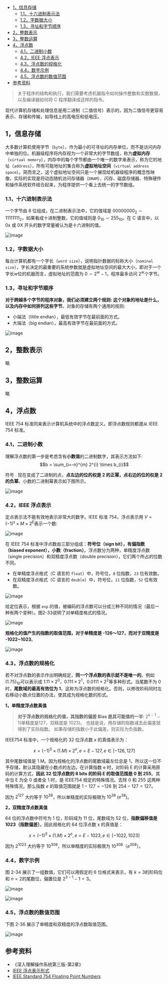 - [1，信息存储](#1信息存储)
  - [1.1，十六进制表示法](#11十六进制表示法)
  - [1.2，字数据大小](#12字数据大小)
  - [1.3，寻址和字节顺序](#13寻址和字节顺序)
- [2，整数表示](#2整数表示)
- [3，整数运算](#3整数运算)
- [4，浮点数](#4浮点数)
  - [4.1，二进制小数](#41二进制小数)
  - [4.2，IEEE 浮点表示](#42ieee-浮点表示)
  - [4.3，浮点数的规格化](#43浮点数的规格化)
  - [4.4，数字示例](#44数字示例)
  - [4.5，浮点数的数值范围](#45浮点数的数值范围)
- [参考资料](#参考资料)

> 关于程序的结构和执行，我们需要考虑机器指令如何操作整数和实数数据，以及编译器如何将 C 程序翻译成这样的指令。

现代计算机存储和处理信息是用二进制（二值信号）表示的，因为二值信号更容易表示、存储和传输，如导线上的高电压和低电压。

## 1，信息存储
大多数计算机使用字节（`byte`），作为最小的可寻址的内存单位，而不是访问内存中单独的位。机器级程序将内存视为一个非常大的字节数组，称为**虚拟内存**（`virtual memory`），内存中的每个字节都由一个唯一的数字来表示，称为它的地址（`address`），所有可能地址的集合称为**虚拟地址空间**（`virtual address space`）。简而言之，这个虚拟地址空间只是一个展现给机器级程序的概念性映像，实际的实现是将动态随机访问存储器（`DRAM`）、闪存、磁盘存储器、特殊硬件和操作系统软件结合起来，为程序提供一个看上去统一的字节数组。

### 1.1，十六进制表示法
一个字节由 8 位组成，在二进制表示法中，它的值域是 $00000000_2\sim 11111111_{2}$，如果看成十进制整数，它的值域则是 $0_{10}\sim 255_{10}$。在 C 语言中，以 0x 或 0X 开头的数字常量被认为是十六进制的值。

![image](images/du15XqDyxT2wKlQmZyDKTIbP51mCrm3AHOUVdkJWhkc.png)

### 1.2，字数据大小
每台计算机都有一个字长（`word size`），说明指针数据的标称大小（`nominal size`），字长决定的最重要的系统参数就是虚拟地址空间的最大大小，即对于一个字长$w$位的机器而言，虚拟地址的范围为 $0\sim 2^{w}-1$，程序最多访问 $2^{w}$个字节。

### 1.3，寻址和字节顺序
**对于跨越多个字节的程序对象，我们必须建立两个规则: 这个对象的地址是什么，以及内存中如何排列这些字节**。对象的存储有两个通用的规则:

* 小端法（little endian），最低有效字节在最前面的方式。
* 大端法（big endian），最高有效字节在最前面的方式。

![image](images/ymZPakWiwkFaKtCt9yb5GwYbw2cl2kt66aKr1pSVoQ8.png)

## 2，整数表示

略

## 3，整数运算

略

## 4，浮点数

IEEE 754 标准同来表示计算机系统中的浮点数定义，即浮点数规则都遵从 IEEE 754 标准。

### 4.1，二进制小数
理解浮点数的第一步是考虑含有**小数值**的二进制数字，其表示方法如下:
$$b = \sum_{i=-n}^{m} 2^{i} \times b_{i}$$

符号 . 现在变成了二进制的点，**点左边的位的权是 2 的正幂，点右边的位的权是 2 的负幂**。小数的二进制幂表示如下图所示。

![image](images/t7jsbVVmMRGIsiXX6IzRg339QPyKOXbA0aQBfXzG5Q8.png)

### 4.2，IEEE 浮点表示
定点表示法不能有效地表示非常大的数字。IEEE 标准 754，浮点表示用 $V = (-1)^s \times M \times 2^E$表示一个数:

![image](images/0OjCdS_0w64dJv3wcJrcn2xHhZq6sc3xNLVqOR2BAIA.png)

在 IEEE 754 标准中浮点数由三部分组成：**符号位（sign bit），有偏指数（biased exponent），小数（fraction）**。浮点数分为两种，单精度浮点数（single precision）和双精度浮点数（double precision），它们两个所占的位数不同。

* 在单精度浮点格式（C 语言的 `float`）中，符号位，`8` 位指数，`23` 位有效数。
* 在双精度浮点格式（C 语言的 `double`）中，符号位，`11` 位指数，`52` 位有效数。

![image](images/iWjyenH48I7GpLDjQAqc2yVQhT-7F5H2W8YBbErI86c.png)

给定位表示，根据 `exp` 的值，被编码的浮点数可以分成三种不同的情况（最后一种有两个变种）。图2-33说明了对单精度格式的情况。

![image](images/899dlOzwfvOmBpzyX5VUJ2CGNJp-t115-mGKJkNwqDg.png)

**规格化的值产生的指数的取值范围，对于单精度是 -126～127，而对于双精度是 -1022\~1023**。

![image](images/KtBlfW18psEh0gDwf8E-uncsC0rDzh0Q9N-QDvp8cc8.png)

### 4.3，浮点数的规格化

若不对浮点数的表示作出明确规定，**同一个浮点数的表示就不是唯一的**。例如 $(1.75)_{10}$可以表示成 $1.11\times 2^0$，$0.111\times 2^1$，$0.0111\times 2^2$等多种形式。当尾数不为 0 时，**尾数域的最高有效位为 1**，这称为浮点数的规格化。否则，以修改阶码同时左右移动小数点位置的办法，使其成为规格化数的形式。

**1，单精度浮点数真值**

> **对于浮点数的规格化的值，其指数的偏差 Bias 是其可能值的一半**: $2^{k-1}-1$(单精度是127，双精度是 1023)。 也就是说，用存储的指数减去此偏差就得到了实际指数。 如果存储的指数小于此偏差，则实际为负指数。

IEEE754 标准中，一个规格化的 32 位浮点数 $x$ 的真值表示为：

$$x = (-1)^{S}\times (1.M)\times 2^{e}, e = E-127, e\in [-126, 127]$$

其中尾数域值是 1.M。因为规格化的浮点数的尾数域最左位总是 1，所以这一位不予存储，默认其隐藏在小数点的左边。在计算指数 e 时，对阶码 E 的计算采用原码的计算方式，**因此 32 位浮点数的 8 bits 的阶码 E 的取值范围是 0 到 255**。其中当 E 为全 0 或者全 1 时，是 IEEE754 规定的特殊情况。去除 0 和 255 这两种特殊情况，那么指数 $e$ 的取值范围就是 $1-127=-126$ 到 $254-127=127$。

因为 $2^{127}$ 大约等于 $10^{38}$，所以单精度的实际极限为 $10^{38}$ ($e^{38}$)。

**2，双精度浮点数真值**

64 位的浮点数中符号为 1 位，阶码域为 11 位，尾数域为 52 位，**指数偏移值是 1023（指数偏差）**。因此规格化的 64 位浮点数 x 的真值是：

$$x = (-1)^{S}\times (1.M)\times 2^{e}, e = E-1023, e\in [-1022,1023]$$

因为 $2^{1023}$ 大约等于 $10^{308}$，所以单精度的实际极限为 $10^{308}$（$e^{308}$）。
### 4.4，数字示例
图 2-34 展示了一组数值，它们可以用假定的 6 位格式来表示，有 $k=3$的阶码位和 $n=2$的尾数位，偏置位是 $2^{3-1}-1 = 3$。

![image](images/F8ISuUEs_e2MjSGeLoI0MMJ_MkF1-l97H9dFGHPp2Js.png)

![image](images/M8pGEmsRv5XkQscrjour5-1xZnOag3Ar9Jav9wMTdW0.png)

### 4.5，浮点数的数值范围

下图 2-36 展示了单精度和双精度的浮点数取值范围。

![image](images/gFzfKRqy4vYGCPctO0JWKh4W0c-PxkEz0aJUYsg0gws.png)
## 参考资料
*  《深入理解操作系统第三版-第2章》
* [IEEE 浮点表示形式](https://learn.microsoft.com/zh-cn/cpp/build/ieee-floating-point-representation?view=msvc-170)
* [IEEE Standard 754 Floating Point Numbers](https://steve.hollasch.net/cgindex/coding/ieeefloat.html)

